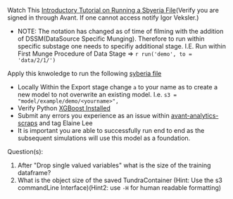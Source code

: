 Watch This [Introductory Tutorial on Running a Sbyeria File](https://www.youtube.com/watch?v=mpo8T6TiBvk)(Verify you are signed in through Avant. If one cannot access notify Igor Veksler.)
  * NOTE: The notation has changed as of time of filming with the addition of DSSM(DataSource Specific Munging). 
          Therefore to run within specific substage one needs to specifiy additional stage. I.E.
          Run within First Munge Procedure of Data Stage => ```r run('demo', to = 'data/2/1/')```

Apply this knwoledge to run the following [syberia file](https://github.com/avantcredit/avant-analytics/blob/master/models/examples/demo/demo.R)  
  * Locally Within the Export stage change `a` to your name as to create a new model to not overwrite an existing model. I.e. `s3 =  "model/example/demo/<yourname>",`  
  * Verify Python [XGBoost Installed](https://github.com/dmlc/xgboost/tree/master/python-package)
  * Submit any errors you experience as an issue within [avant-analytics-scraps](https://github.com/avantcredit/avant-analytics-scraps) and tag Elaine Lee
  * It is important you are able to successfully run end to end as the subsequent simulations will use this model as a foundation. 

Question(s):  
  1) After "Drop single valued variables" what is the size of the training dataframe?
  2) What is the object size of the saved TundraContainer (Hint: Use the s3 commandLine Interface)(Hint2: use `-H` for human readable formatting)






